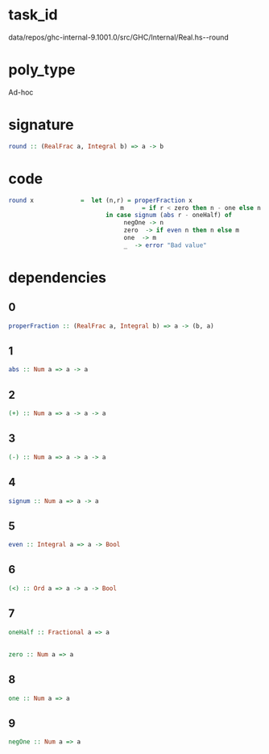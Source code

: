 
# task_id
data/repos/ghc-internal-9.1001.0/src/GHC/Internal/Real.hs--round

# poly_type
Ad-hoc

# signature
```haskell
round :: (RealFrac a, Integral b) => a -> b
```   

# code
```haskell
round x             =  let (n,r) = properFraction x
                               m     = if r < zero then n - one else n + one
                           in case signum (abs r - oneHalf) of
                                negOne -> n
                                zero  -> if even n then n else m
                                one  -> m
                                _  -> error "Bad value"
```

# dependencies
## 0
```haskell
properFraction :: (RealFrac a, Integral b) => a -> (b, a)
```
## 1
```haskell
abs :: Num a => a -> a
```
## 2
```haskell
(+) :: Num a => a -> a -> a
```
## 3
```haskell
(-) :: Num a => a -> a -> a
```
## 4
```haskell
signum :: Num a => a -> a
```
## 5
```haskell
even :: Integral a => a -> Bool
```
## 6
```haskell
(<) :: Ord a => a -> a -> Bool
```
## 7
```haskell
oneHalf :: Fractional a => a
```
##
```haskell
zero :: Num a => a
```
## 8
```haskell
one :: Num a => a
```
## 9
```haskell
negOne :: Num a => a
```